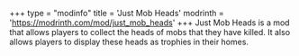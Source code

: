 +++
type = "modinfo"
title = 'Just Mob Heads'
modrinth = 'https://modrinth.com/mod/just_mob_heads'
+++
Just Mob Heads is a mod that allows players to collect the heads of mobs that they have killed. It also allows players to display these heads as trophies in their homes.
